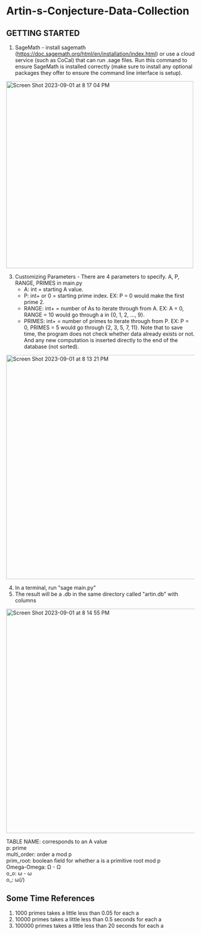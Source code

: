 # Artin-s-Conjecture-Data-Collection

## GETTING STARTED

1. SageMath - install sagemath (https://doc.sagemath.org/html/en/installation/index.html) or use a cloud service (such
   as CoCal) that can run .sage files. Run this command to ensure SageMath is installed correctly (make sure to install
   any optional packages they offer to ensure the command line interface is setup).
<img width="500" alt="Screen Shot 2023-09-01 at 8 17 04 PM" src="https://github.com/YouTelllMe/Artin-s-Conjecture-Data-Collection/assets/80024712/17895426-2b2a-45bd-897c-bcaa32f48557">

3. Customizing Parameters - There are 4 parameters to specify. A, P, RANGE, PRIMES in main.py
   - A: int = starting A value.
   - P: int+ or 0 = starting prime index. EX: P = 0 would make the first prime 2.
   - RANGE: int+ = number of As to iterate through from A. EX: A = 0, RANGE = 10 would go through a in {0, 1, 2, ..., 9}.
   - PRIMES: int+ = number of primes to iterate through from P. EX: P = 0, PRIMES = 5 would go through {2, 3, 5, 7, 11}.
     Note that to save time, the program does not check whether data already exists or not. And any new computation is
     inserted directly to the end of the database (not sorted).
<img width="600" alt="Screen Shot 2023-09-01 at 8 13 21 PM" src="https://github.com/YouTelllMe/Artin-s-Conjecture-Data-Collection/assets/80024712/a6406c76-aa6e-4716-9a91-02e91e09c6bf">

4. In a terminal, run "sage main.py"
5. The result will be a .db in the same directory called "artin.db" with columns
<img width="600" alt="Screen Shot 2023-09-01 at 8 14 55 PM" src="https://github.com/YouTelllMe/Artin-s-Conjecture-Data-Collection/assets/80024712/1735b847-14d0-4608-b16a-34eab7c03491">

TABLE NAME: corresponds to an A value<br />
p: prime <br />
multi_order: order a mod p<br />
prim_root: boolean field for whether a is a primitive root mod p<br />
Omega-Omega: Ω - Ω<br />
o_o: ω - ω<br />
o_: ω(/)<br />

## Some Time References

1. 1000 primes takes a little less than 0.05 for each a
1. 10000 primes takes a little less than 0.5 seconds for each a
1. 100000 primes takes a little less than 20 seconds for each a
